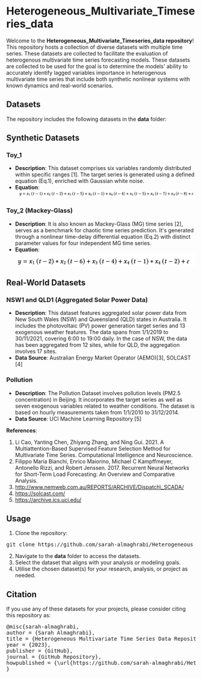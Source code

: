 # Heterogeneous_Multivariate_Timeseries_data
Welcome to the **Heterogeneous_Multivariate_Timeseries_data repository**! This repository hosts a collection of diverse datasets with multiple time series. These datasets are collected to facilitate the evaluation of heterogenous multivariate time series forecasting models. These datasets are collected to be used for the goal is to determine the models' ability to accurately identify lagged variables importance in heterogenous multivariate time series that include both synthetic nonlinear systems with known dynamics and real-world scenarios.


## Datasets

The repository includes the following datasets in the **data** folder:


## Synthetic Datasets

### Toy_1
- **Description**: This dataset comprises six variables randomly distributed within specific ranges [1]. The target series is generated using a defined equation (Eq.1), enriched with Gaussian white noise.
- **Equation**:  ![Equation 1](https://github.com/sarah-almaghrabi/Heterogeneous_Multivariate_Timeseries_data/blob/main/fig/toy1.png)

 

### Toy_2 (Mackey-Glass)
- **Description**: It is also known as Mackey-Glass (MG) time series [2], serves as a benchmark for chaotic time series prediction. It's generated through a nonlinear time-delay differential equation (Eq.2) with distinct parameter values for four independent MG time series.
- **Equation**:  ![Equation 2](https://github.com/sarah-almaghrabi/Heterogeneous_Multivariate_Timeseries_data/blob/main/fig/toy2.png)
 

## Real-World Datasets

### NSW1 and QLD1 (Aggregated Solar Power Data)
- **Description**: This dataset features aggregated solar power data from New South Wales (NSW) and Queensland (QLD) states in Australia. It includes the photovoltaic (PV) power generation target series and 13 exogenous weather features. The data spans from 1/1/2019 to 30/11/2021, covering 6:00 to 19:00 daily. In the case of NSW, the data has been aggregated from 12 sites, while for QLD, the aggregation involves 17 sites.
- **Data Source**: Australian Energy Market Operator (AEMO)[3], SOLCAST [4]

### Pollution 
- **Description**: The Pollution Dataset involves pollution levels (PM2.5 concentration) in Beijing. It incorporates the target series as well as seven exogenous variables related to weather conditions. The dataset is based on hourly measurements taken from 1/1/2010 to 31/12/2014.
- **Data Source**: UCI Machine Learning Repository [5]



 
 


**References**:
1. Li Cao, Yanting Chen, Zhiyang Zhang, and Ning Gui. 2021. A Multiattention-Based Supervised Feature Selection
Method for Multivariate Time Series. Computational Intelligence and Neuroscience.
2. Filippo Maria Bianchi, Enrico Maiorino, Michael C Kampffmeyer, Antonello Rizzi, and Robert Jenssen. 2017. Recurrent
Neural Networks for Short-Term Load Forecasting: An Overview and Comparative Analysis.
3. http://www.nemweb.com.au/REPORTS/ARCHIVE/Dispatch\_SCADA/
4. https://solcast.com/
5. https://archive.ics.uci.edu/



## Usage

1. Clone the repository:
<pre>
git clone https://github.com/sarah-almaghrabi/Heterogeneous_Multivariate_Timeseries_data.git
</pre>
2. Navigate to the **data** folder to access the datasets.
3. Select the dataset that aligns with your analysis or modeling goals.
4. Utilise the chosen dataset(s) for your research, analysis, or project as needed.

## Citation

If you use any of these datasets for your projects, please consider citing this repository as:
<pre>
@misc{sarah-almaghrabi,
author = {Sarah Almaghrabi},
title = {Heterogeneous Multivariate Time Series Data Repository},
year = {2023},
publisher = {GitHub},
journal = {GitHub Repository},
howpublished = {\url{https://github.com/sarah-almaghrabi/Heterogeneous_Multivariate_Timeseries_data}},
}

</pre>
